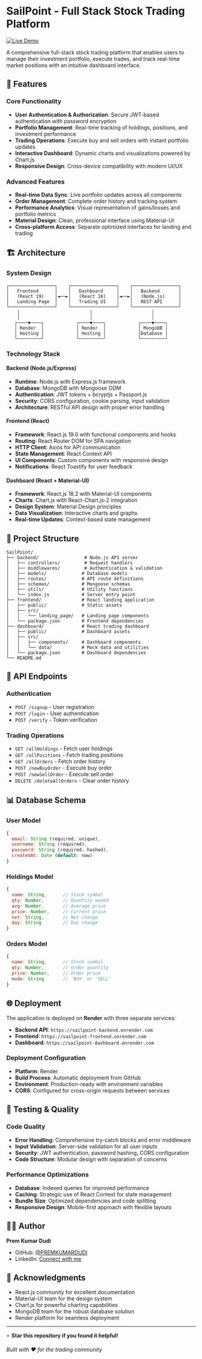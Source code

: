 # SailPoint - Full Stack Stock Trading Platform

[![Live Demo](https://img.shields.io/badge/Live-Demo-success)](https://sailpoint-frontend.onrender.com)

A comprehensive full-stack stock trading platform that enables users to manage their investment portfolio, execute trades, and track real-time market positions with an intuitive dashboard interface.

## 🚀 Features

### Core Functionality

- **User Authentication & Authorization**: Secure JWT-based authentication with password encryption
- **Portfolio Management**: Real-time tracking of holdings, positions, and investment performance
- **Trading Operations**: Execute buy and sell orders with instant portfolio updates
- **Interactive Dashboard**: Dynamic charts and visualizations powered by Chart.js
- **Responsive Design**: Cross-device compatibility with modern UI/UX

### Advanced Features

- **Real-time Data Sync**: Live portfolio updates across all components
- **Order Management**: Complete order history and tracking system
- **Performance Analytics**: Visual representation of gains/losses and portfolio metrics
- **Material Design**: Clean, professional interface using Material-UI
- **Cross-platform Access**: Separate optimized interfaces for landing and trading

## 🏗️ Architecture

### System Design

```
┌─────────────────┐    ┌─────────────────┐    ┌─────────────────┐
│   Frontend      │    │   Dashboard     │    │   Backend       │
│   (React 19)    │◄──►│   (React 18)    │◄──►│   (Node.js)     │
│   Landing Page  │    │   Trading UI    │    │   REST API      │
└─────────────────┘    └─────────────────┘    └─────────────────┘
    │                          │                      │
    │                          │                      │
   ┌────▼────┐            ┌────▼────┐            ┌────▼────┐
   │ Render  │            │ Render  │            │ MongoDB │
   │ Hosting │            │ Hosting │            │Database │
   └─────────┘            └─────────┘            └─────────┘

```

### Technology Stack

#### Backend (Node.js/Express)

- **Runtime**: Node.js with Express.js framework
- **Database**: MongoDB with Mongoose ODM
- **Authentication**: JWT tokens + bcryptjs + Passport.js
- **Security**: CORS configuration, cookie parsing, input validation
- **Architecture**: RESTful API design with proper error handling

#### Frontend (React)

- **Framework**: React.js 19.0 with functional components and hooks
- **Routing**: React Router DOM for SPA navigation
- **HTTP Client**: Axios for API communication
- **State Management**: React Context API
- **UI Components**: Custom components with responsive design
- **Notifications**: React Toastify for user feedback

#### Dashboard (React + Material-UI)

- **Framework**: React.js 18.2 with Material-UI components
- **Charts**: Chart.js with React-Chart.js-2 integration
- **Design System**: Material Design principles
- **Data Visualization**: Interactive charts and graphs
- **Real-time Updates**: Context-based state management

## 📁 Project Structure

```
SailPoint/
├── backend/                 # Node.js API server
│   ├── controllers/         # Request handlers
│   ├── middlewares/         # Authentication & validation
│   ├── models/             # Database models
│   ├── routes/             # API route definitions
│   ├── schemas/            # Mongoose schemas
│   ├── utils/              # Utility functions
│   └── index.js            # Server entry point
├── frontend/               # React landing application
│   ├── public/             # Static assets
│   ├── src/
│   │   └── landing_page/   # Landing page components
│   └── package.json        # Frontend dependencies
├── dashboard/              # React trading dashboard
│   ├── public/             # Dashboard assets
│   ├── src/
│   │   ├── components/     # Dashboard components
│   │   └── data/           # Mock data and utilities
│   └── package.json        # Dashboard dependencies
└── README.md
```

## 🔌 API Endpoints

### Authentication

- `POST /signup` - User registration
- `POST /login` - User authentication
- `POST /verify` - Token verification

### Trading Operations

- `GET /allHoldings` - Fetch user holdings
- `GET /allPositions` - Fetch trading positions
- `GET /allOrders` - Fetch order history
- `POST /newBuyOrder` - Execute buy order
- `POST /newSellOrder` - Execute sell order
- `DELETE /deleteAllOrders` - Clear order history

## 📊 Database Schema

### User Model

```javascript
{
  email: String (required, unique),
  username: String (required),
  password: String (required, hashed),
  createdAt: Date (default: now)
}
```

### Holdings Model

```javascript
{
  name: String,      // Stock symbol
  qty: Number,       // Quantity owned
  avg: Number,       // Average price
  price: Number,     // Current price
  net: String,       // Net change
  day: String        // Day change
}
```

### Orders Model

```javascript
{
  name: String,      // Stock symbol
  qty: Number,       // Order quantity
  price: Number,     // Order price
  mode: String       // 'BUY' or 'SELL'
}
```

## 🌐 Deployment

The application is deployed on **Render** with three separate services:

- **Backend API**: `https://sailpoint-backend.onrender.com`
- **Frontend**: `https://sailpoint-frontend.onrender.com`
- **Dashboard**: `https://sailpoint-dashboard.onrender.com`

### Deployment Configuration

- **Platform**: Render
- **Build Process**: Automatic deployment from GitHub
- **Environment**: Production-ready with environment variables
- **CORS**: Configured for cross-origin requests between services

## 🧪 Testing & Quality

### Code Quality

- **Error Handling**: Comprehensive try-catch blocks and error middleware
- **Input Validation**: Server-side validation for all user inputs
- **Security**: JWT authentication, password hashing, CORS configuration
- **Code Structure**: Modular design with separation of concerns

### Performance Optimizations

- **Database**: Indexed queries for improved performance
- **Caching**: Strategic use of React Context for state management
- **Bundle Size**: Optimized dependencies and code splitting
- **Responsive Design**: Mobile-first approach with flexible layouts

## 👨‍💻 Author

**Prem Kumar Dudi**

- GitHub: [@PREMKUMARDUDI](https://github.com/PREMKUMARDUDI)
- LinkedIn: [Connect with me](https://linkedin.com/in/dudipremkumar)

## 🙏 Acknowledgments

- React.js community for excellent documentation
- Material-UI team for the design system
- Chart.js for powerful charting capabilities
- MongoDB team for the robust database solution
- Render platform for seamless deployment

---

⭐ **Star this repository if you found it helpful!**

_Built with ❤️ for the trading community_
